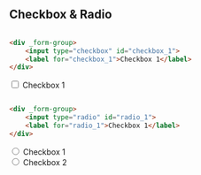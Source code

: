 ## Checkbox & Radio

```html

<div _form-group>
    <input type="checkbox" id="checkbox_1">
    <label for="checkbox_1">Checkbox 1</label>
</div>
```

<div _row _justify="center">
    <div _col="6">
        <div _form-group>
            <input type="checkbox" id="checkbox_1">
            <label for="checkbox_1">Checkbox 1</label>
        </div>
    </div>  
</div>

```html

<div _form-group>
    <input type="radio" id="radio_1">
    <label for="radio_1">Checkbox 1</label>
</div>
```

<div _row _justify="center">
    <div _col="6">
        <div _form-group>
            <input name="radio_1" type="radio" id="radio_1">
            <label for="radio_1">Checkbox 1</label>
        </div>
        <div _form-group>
            <input name="radio_1" type="radio" id="radio_2">
            <label for="radio_2">Checkbox 2</label>
        </div>
    </div>  
</div>